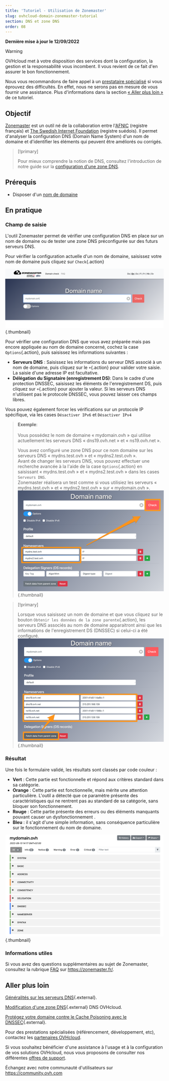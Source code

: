 ```yaml
---
title: 'Tutoriel - Utilisation de Zonemaster'
slug: ovhcloud-domain-zonemaster-tutorial
section: DNS et zone DNS
order: 08
---
```


**Dernière mise à jour le 12/09/2022**

> [!warning]
>
> OVHcloud met à votre disposition des services dont la configuration, la gestion et la responsabilité vous incombent. Il vous revient de ce fait d'en assurer le bon fonctionnement.
> 
> Nous vous recommandons de faire appel à un [prestataire spécialisé](https://partner.ovhcloud.com/fr/) si vous éprouvez des difficultés. En effet, nous ne serons pas en mesure de vous fournir une assistance. Plus d'informations dans la section [« Aller plus loin »](#go-further) de ce tutoriel.
> 


## Objectif

[Zonemaster](https://zonemaster.fr/) est un outil né de la collaboration entre l'[AFNIC](https://www.afnic.fr/) (registre français) et [The Swedish Internet Foundation](https://internetstiftelsen.se/en/) (registre suédois). Il permet d'analyser la configuration DNS (Domain Name System) d'un nom de domaine et d'identifier les éléments qui peuvent être améliorés ou corrigés.

> [!primary]
>
> Pour mieux comprendre la notion de DNS, consultez l'introduction de notre guide sur la [configuration d'une zone DNS](https://docs.ovh.com/fr/domains/editer-ma-zone-dns/).

## Prérequis

- Disposer d'un [nom de domaine](https://www.ovhcloud.com/fr/domain/)

## En pratique

### Champ de saisie

L'outil Zonemaster permet de vérifier une configuration DNS en place sur un nom de domaine ou de tester une zone DNS préconfigurée sur des futurs serveurs DNS.

Pour vérifier la configuration actuelle d'un nom de domaine, saisissez votre nom de domaine puis cliquez sur `Check`{.action}

![domains](images/zonemaster01.png){.thumbnail}

Pour vérifier une configuration DNS que vous avez préparée mais pas encore appliquée au nom de domaine concerné, cochez la case `Options`{.action}, puis saisissez les informations suivantes :

- **Serveurs DNS** : Saisissez les informations du serveur DNS associé à un nom de domaine, puis cliquez sur le `+`{.action} pour valider votre saisie. La saisie d'une adresse IP est facultative.
- **Délégation du Signataire (enregistrement DS)**: Dans le cadre d'une protection DNSSEC, saisissez les éléments de l'enregistrement DS, puis cliquez sur `+`{.action} pour ajouter la valeur. Si les serveurs DNS n'utilisent pas le protocole DNSSEC, vous pouvez laisser ces champs libres.

Vous pouvez également forcer les vérifications sur un protocole IP spécifique, via les cases `Désactiver IPv6` et `Désactiver IPv4`

> **Exemple**:<br><br> Vous possédez le nom de domaine « mydomain.ovh » qui utilise actuellement les serveurs DNS « dns19.ovh.net » et  « ns19.ovh.net ».
>
>Vous avez configuré une zone DNS pour ce nom domaine sur les serveurs DNS « mydns.test.ovh » et « mydns2.test.ovh ».<br>
> Avant de changer les serveurs DNS, vous pouvez effectuer une recherche avancée à la l'aide de la case `Options`{.action} en saisissant « mydns.test.ovh » et « mydns2.test.ovh » dans les cases `Serveurs DNS`.<br>
> Zonemaster réalisera un test comme si vous utilisiez les serveurs « mydns.test.ovh » et « mydns2.test.ovh » sur « mydomain.ovh ».<br>
> ![domains](images/zonemaster02.png){.thumbnail}

> [!primary]
>
> Lorsque vous saisissez un nom de domaine et que vous cliquez sur le bouton `Obtenir les données de la zone parente`{.action}, les serveurs DNS associés au nom de domaine apparaitront ainsi que les informations de l'enregistrement DS (DNSSEC) si celui-ci a été configuré.
> ![domains](images/zonemaster03.png){.thumbnail}


### Résultat

Une fois le formulaire validé, les résultats sont classés par code couleur :

- **Vert** : Cette partie est fonctionnelle et répond aux critères standard dans sa catégorie.
- **Orange** : Cette partie est fonctionnelle, mais mérite une attention particulière. L'outil a détecté que ce paramètre présente des caractéristiques qui ne rentrent pas au standard de sa catégorie, sans bloquer son fonctionnement.
- **Rouge** : Cette partie présente des erreurs ou des éléments manquants pouvant causer un dysfonctionnement  . 
- **Bleu** : il s'agit d'une simple information, sans conséquence particulière sur le fonctionnement du nom de domaine.

![domains](images/zonemaster04.png){.thumbnail}

### Informations utiles

Si vous avez des questions supplémentaires au sujet de Zonemaster, consultez la rubrique [FAQ](https://zonemaster.net/faq) sur <https://zonemaster.fr/>.


## Aller plus loin

[Généralités sur les serveurs DNS](../generalites-serveurs-dns/){.external}.

[Modification d'une zone DNS](https://docs.ovh.com/fr/domains/editer-ma-zone-dns/){.external} DNS OVHcloud.

[Protégez votre domaine contre le Cache Poisoning avec le DNSSEC](https://www.ovhcloud.com/fr/domains/dnssec/){.external}.

Pour des prestations spécialisées (référencement, développement, etc), contactez les [partenaires OVHcloud](https://partner.ovhcloud.com/fr/).

Si vous souhaitez bénéficier d'une assistance à l'usage et à la configuration de vos solutions OVHcloud, nous vous proposons de consulter nos différentes [offres de support](https://www.ovhcloud.com/fr/support-levels/).

Échangez avec notre communauté d'utilisateurs sur <https://community.ovh.com>
